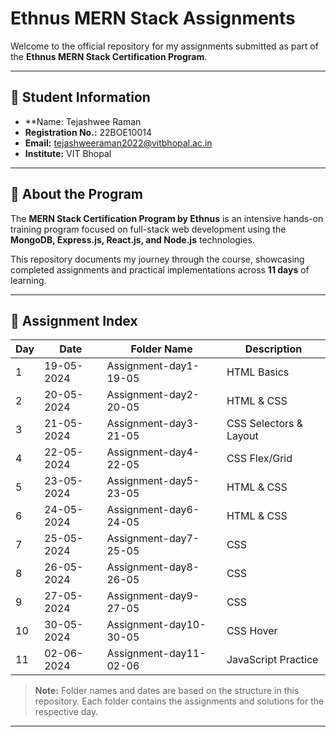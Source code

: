 # Ethnus MERN Stack Assignments

Welcome to the official repository for my assignments submitted as part of the **Ethnus MERN Stack Certification Program**.

---

## 👤 Student Information

- **Name: Tejashwee Raman
- **Registration No.:**  22BOE10014
- **Email:** tejashweeraman2022@vitbhopal.ac.in
- **Institute:** VIT Bhopal

---

## 📝 About the Program

The **MERN Stack Certification Program by Ethnus** is an intensive hands-on training program focused on full-stack web development using the **MongoDB, Express.js, React.js, and Node.js** technologies.

This repository documents my journey through the course, showcasing completed assignments and practical implementations across **11 days** of learning.

---

## 📅 Assignment Index

| Day  | Date       | Folder Name                        | Description                |
|------|------------|------------------------------------|----------------------------|
| 1    | 19-05-2024 | Assignment-day1-19-05             | HTML Basics                |
| 2    | 20-05-2024 | Assignment-day2-20-05             | HTML & CSS                 |
| 3    | 21-05-2024 | Assignment-day3-21-05             | CSS Selectors & Layout     |
| 4    | 22-05-2024 | Assignment-day4-22-05             | CSS Flex/Grid              |
| 5    | 23-05-2024 | Assignment-day5-23-05             | HTML & CSS                 |
| 6    | 24-05-2024 | Assignment-day6-24-05             | HTML & CSS                 |
| 7    | 25-05-2024 | Assignment-day7-25-05             | CSS                        |
| 8    | 26-05-2024 | Assignment-day8-26-05             | CSS                        |
| 9    | 27-05-2024 | Assignment-day9-27-05             | CSS                        |
| 10   | 30-05-2024 | Assignment-day10-30-05            | CSS Hover                  |
| 11   | 02-06-2024 | Assignment-day11-02-06            | JavaScript Practice        |

> **Note:** Folder names and dates are based on the structure in this repository. Each folder contains the assignments and solutions for the respective day.

---
